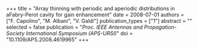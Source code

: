 +++
title = "Array thinning with periodic and aperiodic distributions in aFabry-Perot cavity for gain enhancement"
date = 2008-07-01
authors = ["F. Capolino", "M. Albani", "V. Galdi"]
publication_types = ["1"]
abstract = ""
selected = false
publication = "*Proc. IEEE Antennas and Propagation-Society International Symposium (APS-URSI)*"
doi = "10.1109/APS.2008.4619965"
+++

